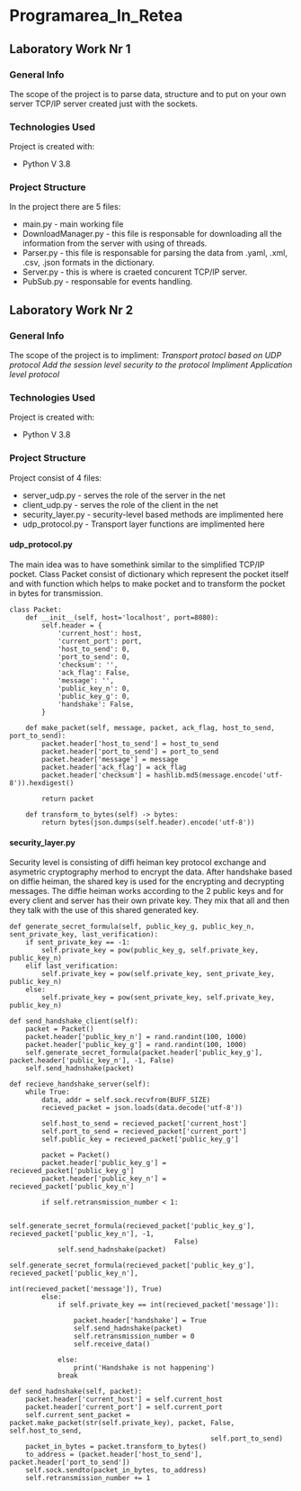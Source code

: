 # Programarea_In_Retea
## Laboratory Work Nr 1
### General Info
The scope of the project is to parse data, structure and to put on your own server TCP/IP server created just with the sockets.
### Technologies Used
Project is created with:
* Python V 3.8
### Project Structure
In the project there are 5 files:
* main.py - main working file
* DownloadManager.py - this file is responsable for downloading all the information from the server with using of threads.
* Parser.py - this file is responsable for parsing the data from .yaml, .xml, .csv, .json formats in the dictionary.
* Server.py - this is where is craeted concurent TCP/IP server.
* PubSub.py - responsable for events handling.
## Laboratory Work Nr 2
### General Info
The scope of the project is to impliment:
*Transport protocl based on UDP protocol*
*Add the session level security to the protocol*
*Impliment Application level protocol*
### Technologies Used
Project is created with:
* Python V 3.8
### Project Structure
Project consist of 4 files:
* server_udp.py - serves the role of the server in the net
* client_udp.py - serves the role of the client in the net
* security_layer.py - security-level based methods are implimented here
* udp_protocol.py - Transport layer functions are implimented here
#### udp_protocol.py
The main idea was to have somethink similar to the simplified TCP/IP pocket. Class Packet consist of dictionary which represent the pocket itself and with function which helps to make pocket and to transform the pocket in bytes for transmission.

    class Packet:
        def __init__(self, host='localhost', port=8080):
            self.header = {
                'current_host': host,
                'current_port': port,
                'host_to_send': 0,
                'port_to_send': 0,
                'checksum': '',
                'ack_flag': False,
                'message': '',
                'public_key_n': 0,
                'public_key_g': 0,
                'handshake': False,
            }

        def make_packet(self, message, packet, ack_flag, host_to_send, port_to_send):
            packet.header['host_to_send'] = host_to_send
            packet.header['port_to_send'] = port_to_send
            packet.header['message'] = message
            packet.header['ack_flag'] = ack_flag
            packet.header['checksum'] = hashlib.md5(message.encode('utf-8')).hexdigest()

            return packet

        def transform_to_bytes(self) -> bytes:
            return bytes(json.dumps(self.header).encode('utf-8'))
#### security_layer.py            
 Security level is consisting of diffi heiman key protocol exchange and asymetric cryptography merhod to encrypt the data. After handshake based on diffie heiman, the shared key is used for the encrypting and decrypting messages. 
 The diffie heiman works according to the 2 public keys and for every client and server has their own private key. They mix that all and then they talk with the use of this shared generated key.
    
    def generate_secret_formula(self, public_key_g, public_key_n, sent_private_key, last_verification):
        if sent_private_key == -1:
            self.private_key = pow(public_key_g, self.private_key, public_key_n)
        elif last_verification:
            self.private_key = pow(self.private_key, sent_private_key, public_key_n)
        else:
            self.private_key = pow(sent_private_key, self.private_key, public_key_n)

    def send_handshake_client(self):
        packet = Packet()
        packet.header['public_key_n'] = rand.randint(100, 1000)
        packet.header['public_key_g'] = rand.randint(100, 1000)
        self.generate_secret_formula(packet.header['public_key_g'], packet.header['public_key_n'], -1, False)
        self.send_hadnshake(packet)

    def recieve_handshake_server(self):
        while True:
            data, addr = self.sock.recvfrom(BUFF_SIZE)
            recieved_packet = json.loads(data.decode('utf-8'))

            self.host_to_send = recieved_packet['current_host']
            self.port_to_send = recieved_packet['current_port']
            self.public_key = recieved_packet['public_key_g']

            packet = Packet()
            packet.header['public_key_g'] = recieved_packet['public_key_g']
            packet.header['public_key_n'] = recieved_packet['public_key_n']

            if self.retransmission_number < 1:

                self.generate_secret_formula(recieved_packet['public_key_g'], recieved_packet['public_key_n'], -1,
                                             False)
                self.send_hadnshake(packet)
                self.generate_secret_formula(recieved_packet['public_key_g'], recieved_packet['public_key_n'],
                                             int(recieved_packet['message']), True)
            else:
                if self.private_key == int(recieved_packet['message']):

                    packet.header['handshake'] = True
                    self.send_hadnshake(packet)
                    self.retransmission_number = 0
                    self.receive_data()

                else:
                    print('Handshake is not happening')
                break

    def send_hadnshake(self, packet):
        packet.header['current_host'] = self.current_host
        packet.header['current_port'] = self.current_port
        self.current_sent_packet = packet.make_packet(str(self.private_key), packet, False, self.host_to_send,
                                                      self.port_to_send)
        packet_in_bytes = packet.transform_to_bytes()
        to_address = (packet.header['host_to_send'], packet.header['port_to_send'])
        self.sock.sendto(packet_in_bytes, to_address)
        self.retransmission_number += 1
 

